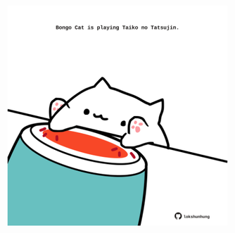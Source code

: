 <!-- built at 28/04/2022, 07:00:51 UTC -->
<p align="center">
  <img width="500" height="500" src="./ReadmeImage.svg">
</p>
